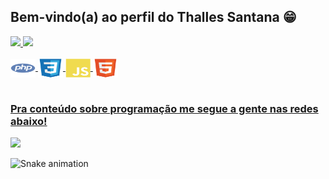 ## Bem-vindo(a) ao perfil do Thalles Santana 😁

 <div>
  <a href="https://github.com/ThalleSantana">
  <img height="180em" src="https://github-readme-stats.vercel.app/api?username=ThalleSantana&show_icons=true&theme=tokyonight&include_all_commits=true&count_private=true"/>
  <img height="180em" src="https://github-readme-stats.vercel.app/api/top-langs/?username=ThalleSantana&layout=compact&langs_count=6&theme=tokyonight"/>
</div>
<div style="display: inline_block"><br>
          
  <img align="center" alt="Php" height="30" width="40" src="https://raw.githubusercontent.com/devicons/devicon/master/icons/php/php-plain.svg">
  <img align="center" alt="CSS" height="30" width="40" src="https://raw.githubusercontent.com/devicons/devicon/master/icons/css3/css3-original.svg">
  <img align="center" alt="Js" height="30" width="40" src="https://raw.githubusercontent.com/devicons/devicon/master/icons/javascript/javascript-plain.svg">
  <img align="center" alt="HTML" height="30" width="40" src="https://raw.githubusercontent.com/devicons/devicon/master/icons/html5/html5-original.svg">
</div>
 
 <br>
 
  ### Pra conteúdo sobre programação me segue a gente nas redes abaixo!
 
<div>
<!--   <a href = "mailto:gemeos@devemdobro.com"><img src="https://img.shields.io/badge/-Gmail-%23333?style=for-the-badge&logo=gmail&logoColor=white" target="_blank"></a> -->
  <a href="https://www.linkedin.com/in/thalles-santana-104494236" target="_blank"><img src="https://img.shields.io/badge/-LinkedIn-%230077B5?style=for-the-badge&logo=linkedin&logoColor=white" target="_blank"></a> 
 
  ![Snake animation](https://github.com/ThalleSantana/ThalleSantana/blob/output/github-contribution-grid-snake.svg)

</div>
